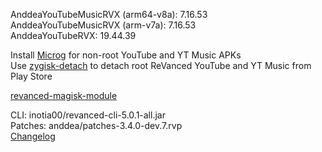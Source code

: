 AnddeaYouTubeMusicRVX (arm64-v8a): 7.16.53  
AnddeaYouTubeMusicRVX (arm-v7a): 7.16.53  
AnddeaYouTubeRVX: 19.44.39  

Install [Microg](https://github.com/ReVanced/GmsCore/releases) for non-root YouTube and YT Music APKs  
Use [zygisk-detach](https://github.com/j-hc/zygisk-detach) to detach root ReVanced YouTube and YT Music from Play Store  

[revanced-magisk-module](https://github.com/j-hc/revanced-magisk-module)
  
CLI: inotia00/revanced-cli-5.0.1-all.jar  
Patches: anddea/patches-3.4.0-dev.7.rvp  
[Changelog](https://github.com/anddea/revanced-patches/releases/tag/v3.4.0-dev.7)  
